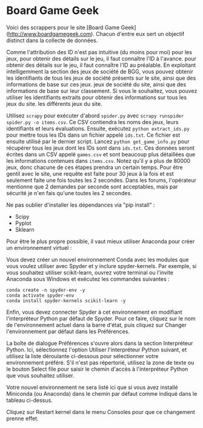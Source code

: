 # Board Game Geek

Voici des scrappers pour le site [Board Game Geek] (http://www.boardgamegeek.com).
Chacun d'entre eux sert un objectif distinct dans la collecte de données.

Comme l'attribution des ID n'est pas intuitive (du moins pour moi) pour les jeux, pour obtenir des détails sur le jeu, il faut connaître l'ID à l'avance.
pour obtenir des détails sur le jeu, il faut connaître l'ID au préalable.
En exploitant intelligemment la section des jeux de société de BGG, vous pouvez obtenir les identifiants de tous les jeux de société présents sur le site, ainsi que des informations de base sur ces jeux.
jeux de société du site, ainsi que des informations de base sur leur classement.
Si vous le souhaitez, vous pouvez utiliser les identifiants extraits pour obtenir des informations sur tous les jeux du site.
les différents jeux du site.

Utilisez `scrapy` pour exécuter d'abord `spider.py` avec `scrapy runspider spider.py -o items.csv`.
Ce CSV contiendra les noms des jeux, leurs identifiants et leurs évaluations.
Ensuite, exécutez `python extract_ids.py` pour mettre tous les IDs dans un fichier appelé `ids.txt`.
Ce fichier est ensuite utilisé par le dernier script.
Lancez `python get_game_info.py` pour récupérer tous les jeux dont les IDs sont dans `ids.txt`.
Ces données seront écrites dans un CSV appelé `games.csv` et sont beaucoup plus détaillées
que les informations contenues dans `items.csv`.
Notez qu'il y a plus de 80000 jeux, donc chacune de ces étapes prendra un certain temps.
Pour être gentil avec le site, une requête est faite pour 30 jeux à la fois et est seulement faite
une fois toutes les 2 secondes.
Dans les forums, l'opérateur mentionne que 2 demandes par seconde sont acceptables, mais par sécurité
je n'en fais qu'une toutes les 2 secondes.

Ne pas oublier d'installer les dépendances via "pip install" : 
- Scipy
- Pyplot
- Sklearn

Pour être le plus propre possible, il vaut mieux utiliser Anaconda pour créer un environnement virtuel : 

Vous devez créer un nouvel environnement Conda avec les modules que vous voulez utiliser avec Spyder et y inclure spyder-kernels. Par exemple, si vous souhaitez utiliser scikit-learn, ouvrez votre terminal ou l'invite Anaconda sous Windows et exécutez les commandes suivantes :
```
conda create -n spyder-env -y
conda activate spyder-env
conda install spyder-kernels scikit-learn -y
```
Enfin, vous devez connecter Spyder à cet environnement en modifiant l'interpréteur Python par défaut de Spyder. Pour ce faire, cliquez sur le nom de l'environnement actuel dans la barre d'état, puis cliquez sur Changer l'environnement par défaut dans les Préférences.

La boîte de dialogue Préférences s'ouvre alors dans la section Interpréteur Python. Ici, sélectionnez l'option Utiliser l'interpréteur Python suivant, et utilisez la liste déroulante ci-dessous pour sélectionner votre environnement préféré. S'il n'est pas répertorié, utilisez la zone de texte ou le bouton Select file pour saisir le chemin d'accès à l'interpréteur Python que vous souhaitez utiliser.

Votre nouvel environnement ne sera listé ici que si vous avez installé Miniconda (ou Anaconda) dans le chemin par défaut comme indiqué dans le tableau ci-dessus.

Cliquez sur Restart kernel dans le menu Consoles pour que ce changement prenne effet.